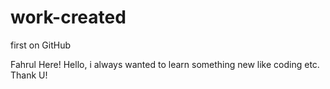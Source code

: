 # work-created
first on GitHub

Fahrul Here!
Hello, i always wanted to learn something new like coding etc. Thank U!
